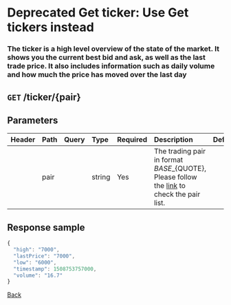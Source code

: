 # Deprecated Get ticker: Use Get tickers instead

### The ticker is a high level overview of the state of the market. It shows you the current best bid and ask, as well as the last trade price. It also includes information such as daily volume and how much the price has moved over the last day

## `GET` /ticker/{pair}

## Parameters

| Header | Path | Query | Type | Required | Description | Default | Range | Example |
| :--- | :--- | :--- | :--- | :--- | :--- | :--- | :--- | :--- |
|  | pair |  | string | Yes | The trading pair in format ${BASE}\_${QUOTE}, Please follow the [link](https://www.bitopro.com/fees) to check the pair list. |  |  | bito\_eth |

## Response sample

```javascript
{
  "high": "7000",
  "lastPrice": "7000",
  "low": "6000",
  "timestamp": 1508753757000,
  "volume": "16.7"
}
```

[Back](../rest.md)

